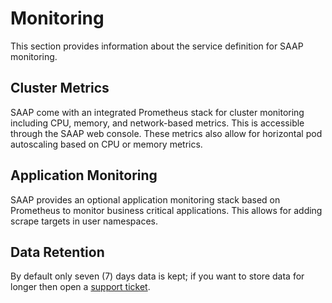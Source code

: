 # Monitoring

This section provides information about the service definition for SAAP monitoring.

## Cluster Metrics

SAAP come with an integrated Prometheus stack for cluster monitoring including CPU, memory, and network-based metrics. This is accessible through the SAAP web console. These metrics also allow for horizontal pod autoscaling based on CPU or memory metrics.

## Application Monitoring

SAAP provides an optional application monitoring stack based on Prometheus to monitor business critical applications. This allows for adding scrape targets in user namespaces.

## Data Retention

By default only seven (7) days data is kept; if you want to store data for longer then open a [support ticket](https://support.stakater.com/index.html).
